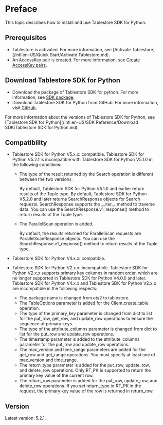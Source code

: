 # Preface

This topic describes how to install and use Tablestore SDK for Python.

## Prerequisites

-   Tablestore is activated. For more information, see [Activate Tablestore](/intl.en-US/Quick Start/Activate Tablestore.md).
-   An AccessKey pair is created. For more information, see [Create AccessKey pairs]().

## Download Tablestore SDK for Python

-   Download the package of Tablestore SDK for python. For more information, see [SDK package](https://tablestore-doc.oss-cn-hangzhou.aliyuncs.com/aliyun-tablestore-sdk/python/aliyun-tablestore-python-sdk-5.1.0.tar.gz).
-   Download Tablestore SDK for Python from GitHub. For more information, visit [GitHub](https://github.com/aliyun/aliyun-tablestore-python-sdk/archive/v5.2.1.tar.gz).

For more information about the versions of Tablestore SDK for Python, see [Tablestore SDK for Python](/intl.en-US/SDK Reference/Download SDK/Tablestore SDK for Python.md).

## Compatibility

-   Tablestore SDK for Python V5.x.x: compatible. Tablestore SDK for Python V5.2.1 is incompatible with Tablestore SDK for Python V5.1.0 in the following conditions:
    -   The type of the result returned by the Search operation is different between the two versions.

        By default, Tablestore SDK for Python V5.1.0 and earlier return results of the Tuple type. By default, Tablestore SDK for Python V5.2.0 and later returns SearchResponse objects for Search requests. SearchResponse supports the \_\_iter\_\_ method to traverse data. You can use the SearchResponse.v1\_response\(\) method to return results of the Tuple type.

    -   The ParallelScan operation is added.

        By default, the results returned for ParallelScan requests are ParallelScanResponse objects. You can use the SearchResponse.v1\_response\(\) method to return results of the Tuple type.

-   Tablestore SDK for Python V4.x.x: compatible.
-   Tablestore SDK for Python V2.x.x: incompatible. Tablestore SDK for Python V2.x.x supports primary key columns in random order, which are no longer supported in Tablestore SDK for Python V4.0.0 and later. Tablestore SDK for Python V4.x.x and Tablestore SDK for Python V2.x.x are incompatible in the following respects:
    -   The package name is changed from ots2 to tablestore.
    -   The TableOptions parameter is added for the Client.create\_table operation.
    -   The type of the primary\_key parameter is changed from dict to list for the put\_row, get\_row, and update\_row operations to ensure the sequence of primary keys.
    -   The type of the attribute\_columns parameter is changed from dict to list for the put\_row and update\_row operations.
    -   The timestamp parameter is added to the attribute\_columns parameter for the put\_row and update\_row operations.
    -   The max\_version and time\_range parameters are added for the get\_row and get\_range operations. You must specify at least one of max\_version and time\_range.
    -   The return\_type parameter is added for the put\_row, update\_row, and delete\_row operations. Only RT\_PK is supported to return the primary key value of the current row.
    -   The return\_row parameter is added for the put\_row, update\_row, and delete\_row operations. If you set return\_type to RT\_PK in the request, the primary key value of the row is returned in return\_row.

## Version

Latest version: 5.2.1.

